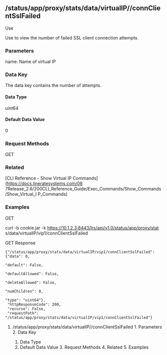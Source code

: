 ## /status/app/proxy/stats/data/virtualIP/<name>/connClientSslFailed

Use

Use to view the number of failed SSL client connection attempts.

### Parameters

name: Name of virtual IP

### Data Key

The data key contains the number of attempts.

#### Data Type

uint64

#### Default Data Value

0

### Request Methods

GET

### Related

[CLI Reference - Show Virtual IP Commands](https://docs.lineratesystems.com/08
7Release_2.6/200CLI_Reference_Guide/Exec_Commands/Show_Commands/Show_Virtual_I
P_Commands)

### Examples

GET

curl -b cookie.jar -k https://10.1.2.3:8443/lrs/api/v1.0/status/app/proxy/stat
s/data/virtualIP/vip1/connClientSslFailed

GET Response

    
    {"/status/app/proxy/stats/data/virtualIP/vip1/connClientSslFailed": {"data": 0,
                                                                            "default": False,
                                                                            "defaultAllowed": False,
                                                                            "deleteAllowed": False,
                                                                            "numChildren": 0,
                                                                            "type": "uint64"},
     "httpResponseCode": 200,
     "recurse": False,
     "requestPath": "/status/app/proxy/stats/data/virtualIP/vip1/connClientSslFailed"}
    

  1. /status/app/proxy/stats/data/virtualIP/<name>/connClientSslFailed
    1. Parameters
    2. Data Key
      1. Data Type
      2. Default Data Value
    3. Request Methods
    4. Related
    5. Examples

